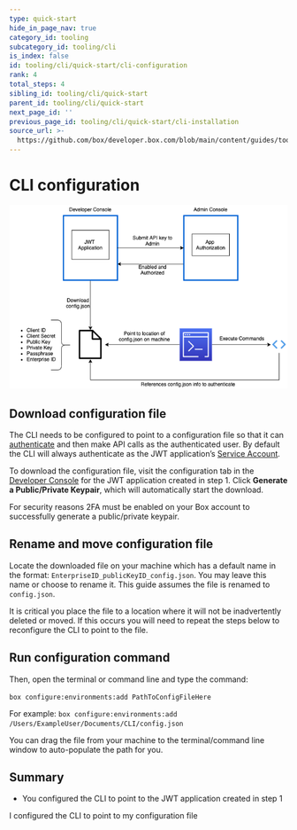 ```yaml
---
type: quick-start
hide_in_page_nav: true
category_id: tooling
subcategory_id: tooling/cli
is_index: false
id: tooling/cli/quick-start/cli-configuration
rank: 4
total_steps: 4
sibling_id: tooling/cli/quick-start
parent_id: tooling/cli/quick-start
next_page_id: ''
previous_page_id: tooling/cli/quick-start/cli-installation
source_url: >-
  https://github.com/box/developer.box.com/blob/main/content/guides/tooling/cli/quick-start/4-cli-configuration.md
---
```

# CLI configuration

<ImageFrame center>

![CLI Configuration Diagram](./cli-config-diagram.png)

</ImageFrame>

## Download configuration file

The CLI needs to be configured to point to a configuration file so that it can
[authenticate][auth] and then make API calls as the authenticated user. By
default the CLI will always authenticate as the JWT application’s
[Service Account][sa].

To download the configuration file, visit the configuration tab in the
[Developer Console][dc] for the JWT application created in step 1.
Click **Generate a Public/Private Keypair**, which will automatically start the
download.

<Message warning>

For security reasons 2FA must be enabled on your Box account to successfully
generate a public/private keypair.

</Message>

## Rename and move configuration file

Locate the downloaded file on your machine which has a default name in the
format: `EnterpriseID_publicKeyID_config.json`. You may leave this name or
choose to rename it. This guide assumes the file is renamed to `config.json`.

<Message warning>

It is critical you place the file to a location where it will not be
inadvertently deleted or moved. If this occurs you will need to repeat the
steps below to reconfigure the CLI to point to the file.

</Message>

## Run configuration command

Then, open the terminal or command line and type the command:

`box configure:environments:add PathToConfigFileHere`

For example:
`box configure:environments:add /Users/ExampleUser/Documents/CLI/config.json`

<Message type=tip>

You can drag the file from your machine to the terminal/command line window
to auto-populate the path for you.

</Message>

## Summary

* You configured the CLI to point to the JWT application created in step 1

<Next>

I configured the CLI to point to my configuration file

</Next>

[auth]: g://authentication/jwt/without-sdk/
[sa]: g://authentication/user-types/service-account/
[dc]: https://app.box.com/developers/console